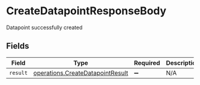 # CreateDatapointResponseBody

Datapoint successfully created


## Fields

| Field                                                                                | Type                                                                                 | Required                                                                             | Description                                                                          |
| ------------------------------------------------------------------------------------ | ------------------------------------------------------------------------------------ | ------------------------------------------------------------------------------------ | ------------------------------------------------------------------------------------ |
| `result`                                                                             | [operations.CreateDatapointResult](../../models/operations/createdatapointresult.md) | :heavy_minus_sign:                                                                   | N/A                                                                                  |